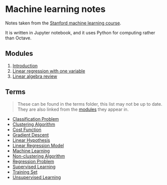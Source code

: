 # Machine learning notes

Notes taken from the [Stanford machine learning course](https://www.coursera.org/learn/machine-learning).

It is written in Jupyter notebook, and it uses Python for computing rather than Octave.

## Modules

<!-- modules:start -->
1. [Introduction](1_introduction.ipynb)
1. [Linear regression with one variable](2_linear_regression_with_one_variable.ipynb)
1. [Linear algebra review](3_linear_algebra_review.ipynb)
<!-- modules:end -->

## Terms

> These can be found in the terms folder, this list may not be up to date. They are also linked from the [modules](#modules) they appear in.

<!-- terms:start -->
- [Classification Problem](terms/classification_problem.ipynb)
- [Clustering Algorithm](terms/clustering_algorithm.ipynb)
- [Cost Function](terms/cost_function.ipynb)
- [Gradient Descent](terms/gradient_descent.ipynb)
- [Linear Hypothesis](terms/linear_hypothesis.ipynb)
- [Linear Regression Model](terms/linear_regression_model.ipynb)
- [Machine Learning](terms/machine_learning.ipynb)
- [Non-clustering Algorithm](terms/non-clustering_algorithm.ipynb)
- [Regression Problem](terms/regression_problem.ipynb)
- [Supervised Learning](terms/supervised_learning.ipynb)
- [Training Set](terms/training_set.ipynb)
- [Unsupervised Learning](terms/unsupervised_learning.ipynb)
<!-- terms:end -->
